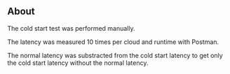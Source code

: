 ## About

The cold start test was performed manually.

The latency was measured 10 times per cloud and runtime with Postman.

The normal latency was substracted from the cold start latency to get only the cold start latency without the normal latency.